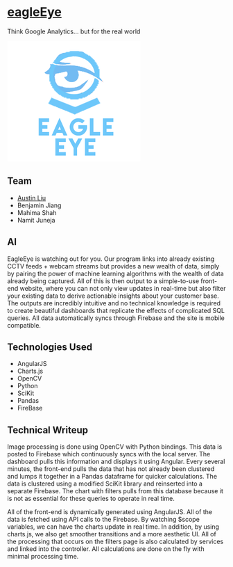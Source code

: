 # [eagleEye](https://aliu139.github.io/eagleEye/index.html)
Think Google Analytics... but for the real world

![Eagle Eye](res/ee.png "EagleEye")

## Team
* [Austin Liu](https://github.com/aliu139)
* Benjamin Jiang
* Mahima Shah
* Namit Juneja

## Al
EagleEye is watching out for you. Our program links into already existing CCTV feeds + webcam streams but provides a new wealth of data, simply by pairing the power of machine learning algorithms with the wealth of data already being captured. All of this is then output to a simple-to-use front-end website, where you can not only view updates in real-time but also filter your existing data to derive actionable insights about your customer base. The outputs are incredibly intuitive and no technical knowledge is required to create beautiful dashboards that replicate the effects of complicated SQL queries. All data automatically syncs through Firebase and the site is mobile compatible.

## Technologies Used
* AngularJS
* Charts.js
* OpenCV
* Python
* SciKit
* Pandas
* FireBase

## Technical Writeup
Image processing is done using OpenCV with Python bindings. This data is posted to Firebase which continuously syncs with the local server. The dashboard pulls this information and displays it using Angular. Every several minutes, the front-end pulls the data that has not already been clustered and lumps it together in a Pandas dataframe for quicker calculations. The data is clustered using a modified SciKit library and reinserted into a separate Firebase. The chart with filters pulls from this database because it is not as essential for these queries to operate in real time.

All of the front-end is dynamically generated using AngularJS. All of the data is fetched using API calls to the Firebase. By watching $scope variables, we can have the charts update in real time. In addition, by using charts.js, we also get smoother transitions and a more aesthetic UI. All of the processing that occurs on the filters page is also calculated by services and linked into the controller. All calculations are done on the fly with minimal processing time.
